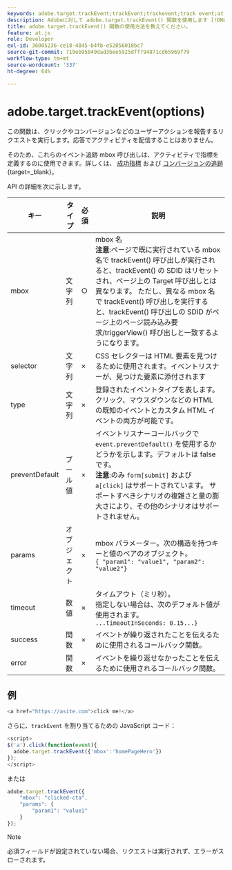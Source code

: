 ```yaml
---
keywords: adobe.target.trackEvent;trackEvent;trackevent;track event;at.js;関数;preventDefault;preventdefault;prevent default
description: Adobeに対して adobe.target.trackEvent() 関数を使用します [!DNL Target] at.js JavaScript ライブラリを使用して、サイト上でのクリック数やコンバージョン数などのユーザーのアクションをレポートするリクエストを実行します。
title: adobe.target.trackEvent() 関数の使用方法を教えてください。
feature: at.js
role: Developer
exl-id: 36005236-ce18-4845-b4fb-e52056018bc7
source-git-commit: 719eb95049dad3bee5925dff794871cd65969f79
workflow-type: tm+mt
source-wordcount: '337'
ht-degree: 64%

---
```


# adobe.target.trackEvent(options)

この関数は、クリックやコンバージョンなどのユーザーアクションを報告するリクエストを実行します。応答でアクティビティを配信することはありません。

そのため、これらのイベント追跡 mbox 呼び出しは、アクティビティで指標を定義するのに使用できます。詳しくは、 [成功指標](/help/main/c-activities/r-success-metrics/success-metrics.md#reference_D011575C85DA48E989A244593D9B9924) および [コンバージョンの追跡](https://developer.adobe.com/target/implement/client-side/atjs/how-to-deployatjs/implement-target-without-a-tag-manager/){target=_blank}。

API の詳細を次に示します。

| キー | タイプ | 必須 | 説明 |
|--- |--- |--- |--- |
| mbox | 文字列 | ○ | mbox 名&#x200B;<br>**注意**:ページで既に実行されている mbox 名で trackEvent() 呼び出しが実行されると、trackEvent() の SDID はリセットされ、ページ上の Target 呼び出しとは異なります。 ただし、異なる mbox 名で trackEvent() 呼び出しを実行すると、trackEvent() 呼び出しの SDID がページ上のページ読み込み要求/triggerView() 呼び出しと一致するようになります。 |
| selector | 文字列 | × | CSS セレクターは HTML 要素を見つけるために使用されます。イベントリスナーが、見つけた要素に添付されます  |
| type | 文字列 | × | 登録されたイベントタイプを表します。クリック、マウスダウンなどの HTML の既知のイベントとカスタム HTML イベントの両方が可能です。 |
| preventDefault | ブール値 | × | イベントリスナーコールバックで `event.preventDefault()` を使用するかどうかを示します。デフォルトは false です。<br>**注意**:のみ `form[submit]` および `a[click]` はサポートされています。 サポートすべきシナリオの複雑さと量の膨大さにより、その他のシナリオはサポートされません。 |
| params | オブジェクト | × | mbox パラメーター。次の構造を持つキーと値のペアのオブジェクト。<br>`{ "param1": "value1", "param2": "value2"}` |
| timeout | 数値 | × | タイムアウト（ミリ秒）。<br>指定しない場合は、次のデフォルト値が使用されます。<br>`...timeoutInSeconds: 0.15...}` |
| success | 関数 | × | イベントが繰り返されたことを伝えるために使用されるコールバック関数。 |
| error | 関数 | × | イベントを繰り返せなかったことを伝えるために使用されるコールバック関数。 |

## 例

```javascript
<a href="https://asite.com">click me!</a> 
```

さらに、`trackEvent` を割り当てるための JavaScript コード：

```javascript
<script> 
$('a').click(function(event){ 
  adobe.target.trackEvent({'mbox':'homePageHero'}) 
}); 
</script> 
```

または

```javascript
adobe.target.trackEvent({ 
    "mbox": "clicked-cta", 
    "params": { 
        "param1": "value1" 
    } 
});
```

>[!NOTE]
>
>必須フィールドが設定されていない場合、リクエストは実行されず、エラーがスローされます。
